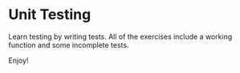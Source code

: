 # Unit Testing

Learn testing by writing tests.  All of the exercises include a working function and some incomplete tests.

Enjoy!

